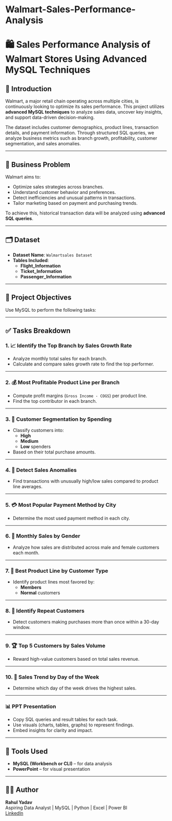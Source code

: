 # Walmart-Sales-Performance-Analysis

# 🛍️ Sales Performance Analysis of Walmart Stores Using Advanced MySQL Techniques

## 📘 Introduction

Walmart, a major retail chain operating across multiple cities, is continuously looking to optimize its sales performance. This project utilizes **advanced MySQL techniques** to analyze sales data, uncover key insights, and support data-driven decision-making.

The dataset includes customer demographics, product lines, transaction details, and payment information. Through structured SQL queries, we analyze business metrics such as branch growth, profitability, customer segmentation, and sales anomalies.

---

## 💼 Business Problem

Walmart aims to:
- Optimize sales strategies across branches.
- Understand customer behavior and preferences.
- Detect inefficiencies and unusual patterns in transactions.
- Tailor marketing based on payment and purchasing trends.

To achieve this, historical transaction data will be analyzed using **advanced SQL queries**.

---

## 🗂️ Dataset

- **Dataset Name**: `Walmartsales Dataset`
- **Tables Included**:
  - **Flight_Information**
  - **Ticket_Information**
  - **Passenger_Information**

---

## 🎯 Project Objectives

Use MySQL to perform the following tasks:

---

## ✅ Tasks Breakdown

### 1. 📈 Identify the Top Branch by Sales Growth Rate 
- Analyze monthly total sales for each branch.
- Calculate and compare sales growth rate to find the top performer.

---

### 2. 💰 Most Profitable Product Line per Branch 
- Compute profit margins (`Gross Income - COGS`) per product line.
- Find the top contributor in each branch.

---

### 3. 👥 Customer Segmentation by Spending 
- Classify customers into:
  - **High**
  - **Medium**
  - **Low** spenders
- Based on their total purchase amounts.

---

### 4. 🚨 Detect Sales Anomalies 
- Find transactions with unusually high/low sales compared to product line averages.

---

### 5. 💳 Most Popular Payment Method by City 
- Determine the most used payment method in each city.

---

### 6. 🚻 Monthly Sales by Gender 
- Analyze how sales are distributed across male and female customers each month.

---

### 7. 🛒 Best Product Line by Customer Type 
- Identify product lines most favored by:
  - **Members**
  - **Normal** customers

---

### 8. 🔁 Identify Repeat Customers 
- Detect customers making purchases more than once within a 30-day window.

---

### 9. 🏆 Top 5 Customers by Sales Volume 
- Reward high-value customers based on total sales revenue.

---

### 10. 📅 Sales Trend by Day of the Week 
- Determine which day of the week drives the highest sales.

---

### 📊 PPT Presentation
- Copy SQL queries and result tables for each task.
- Use visuals (charts, tables, graphs) to represent findings.
- Embed insights for clarity and impact.

---

## 🧰 Tools Used

- **MySQL (Workbench or CLI)** – for data analysis
- **PowerPoint** – for visual presentation

---

## 🧑‍💻 Author

**Rahul Yadav**  
Aspiring Data Analyst | MySQL | Python | Excel | Power BI  
[LinkedIn](https://www.linkedin.com/in/rahulyadav2707/)

